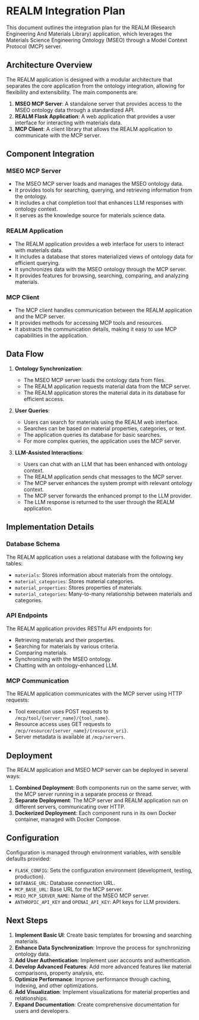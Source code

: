 # REALM Integration Plan

This document outlines the integration plan for the REALM (Research Engineering And Materials Library) application, which leverages the Materials Science Engineering Ontology (MSEO) through a Model Context Protocol (MCP) server.

## Architecture Overview

The REALM application is designed with a modular architecture that separates the core application from the ontology integration, allowing for flexibility and extensibility. The main components are:

1. **MSEO MCP Server**: A standalone server that provides access to the MSEO ontology data through a standardized API.
2. **REALM Flask Application**: A web application that provides a user interface for interacting with materials data.
3. **MCP Client**: A client library that allows the REALM application to communicate with the MCP server.

## Component Integration

### MSEO MCP Server

- The MSEO MCP server loads and manages the MSEO ontology data.
- It provides tools for searching, querying, and retrieving information from the ontology.
- It includes a chat completion tool that enhances LLM responses with ontology context.
- It serves as the knowledge source for materials science data.

### REALM Application

- The REALM application provides a web interface for users to interact with materials data.
- It includes a database that stores materialized views of ontology data for efficient querying.
- It synchronizes data with the MSEO ontology through the MCP server.
- It provides features for browsing, searching, comparing, and analyzing materials.

### MCP Client

- The MCP client handles communication between the REALM application and the MCP server.
- It provides methods for accessing MCP tools and resources.
- It abstracts the communication details, making it easy to use MCP capabilities in the application.

## Data Flow

1. **Ontology Synchronization**:
   - The MSEO MCP server loads the ontology data from files.
   - The REALM application requests material data from the MCP server.
   - The REALM application stores the material data in its database for efficient access.

2. **User Queries**:
   - Users can search for materials using the REALM web interface.
   - Searches can be based on material properties, categories, or text.
   - The application queries its database for basic searches.
   - For more complex queries, the application uses the MCP server.

3. **LLM-Assisted Interactions**:
   - Users can chat with an LLM that has been enhanced with ontology context.
   - The REALM application sends chat messages to the MCP server.
   - The MCP server enhances the system prompt with relevant ontology context.
   - The MCP server forwards the enhanced prompt to the LLM provider.
   - The LLM response is returned to the user through the REALM application.

## Implementation Details

### Database Schema

The REALM application uses a relational database with the following key tables:

- `materials`: Stores information about materials from the ontology.
- `material_categories`: Stores material categories.
- `material_properties`: Stores properties of materials.
- `material_categories`: Many-to-many relationship between materials and categories.

### API Endpoints

The REALM application provides RESTful API endpoints for:

- Retrieving materials and their properties.
- Searching for materials by various criteria.
- Comparing materials.
- Synchronizing with the MSEO ontology.
- Chatting with an ontology-enhanced LLM.

### MCP Communication

The REALM application communicates with the MCP server using HTTP requests:

- Tool execution uses POST requests to `/mcp/tool/{server_name}/{tool_name}`.
- Resource access uses GET requests to `/mcp/resource/{server_name}/{resource_uri}`.
- Server metadata is available at `/mcp/servers`.

## Deployment

The REALM application and MSEO MCP server can be deployed in several ways:

1. **Combined Deployment**: Both components run on the same server, with the MCP server running in a separate process or thread.
2. **Separate Deployment**: The MCP server and REALM application run on different servers, communicating over HTTP.
3. **Dockerized Deployment**: Each component runs in its own Docker container, managed with Docker Compose.

## Configuration

Configuration is managed through environment variables, with sensible defaults provided:

- `FLASK_CONFIG`: Sets the configuration environment (development, testing, production).
- `DATABASE_URL`: Database connection URL.
- `MCP_BASE_URL`: Base URL for the MCP server.
- `MSEO_MCP_SERVER_NAME`: Name of the MSEO MCP server.
- `ANTHROPIC_API_KEY` and `OPENAI_API_KEY`: API keys for LLM providers.

## Next Steps

1. **Implement Basic UI**: Create basic templates for browsing and searching materials.
2. **Enhance Data Synchronization**: Improve the process for synchronizing ontology data.
3. **Add User Authentication**: Implement user accounts and authentication.
4. **Develop Advanced Features**: Add more advanced features like material comparisons, property analysis, etc.
5. **Optimize Performance**: Improve performance through caching, indexing, and other optimizations.
6. **Add Visualization**: Implement visualizations for material properties and relationships.
7. **Expand Documentation**: Create comprehensive documentation for users and developers.
